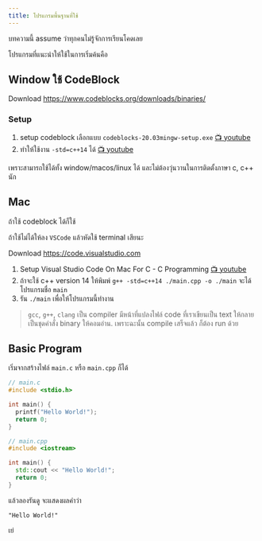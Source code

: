 ```yaml
---
title: โปรแกรมพื้นฐานที่ใช้
---
```


บทความนี้ assume ว่าทุกคนไม่รู้จักการเรียนโคดเลย

โปรแกรมที่แนะนำให้ใช้ในการเริ่มค้นคือ

## Window ใช้ CodeBlock

Download <https://www.codeblocks.org/downloads/binaries/>

### Setup

1. setup codeblock เลือกแบบ `codeblocks-20.03mingw-setup.exe` [📺 youtube](https://www.youtube.com/watch?v=zIhhO2DcW2s)
1. ทำให้ใช้งาน `-std=c++14` ได้ [📺 youtube](https://www.youtube.com/watch?v=1sTXV7E6eJE)

เพราะสามารถใช้ได้ทั้ง window/macos/linux ได้ และไม่ต้องวุ่นวานในการติดตั้งภาษา c, c++ นัก

## Mac

ถ้าใช้ codeblock ได้ก็ใช้

ถ้าใช้ไม่ได้ให้ลง `VSCode` แล้วหัดใช้ terminal เสียนะ

Download <https://code.visualstudio.com>

1. Setup Visual Studio Code On Mac For C - C Programming [📺 youtube](https://www.youtube.com/watch?v=Ylax3ZAmP3M)
1. ถ้าจะใช้ c++ version 14 ให้พิมพ์ `g++ -std=c++14 ./main.cpp -o ./main` จะได้โปรแกรมชื่อ `main`
1. รัน `./main` เพื่อให้โปรแกรมนี้ทำงาน

> `gcc`, `g++`, `clang` เป็น compiler มีหน้าที่แปลงไฟล์ code ที่เราเขียนเป็น text ให้กลายเป็นชุดคำสั่ง binary ให้คอมอ่าน. เพราะฉะนั้น compile เสร็จแล้ว ก็ต้อง run ด้วย

## Basic Program

เริ่มจากสร้างไฟล์ `main.c` หรือ `main.cpp` ก็ได้

```c
// main.c
#include <stdio.h>

int main() {
  printf("Hello World!");
  return 0;
}
```

```cpp
// main.cpp
#include <iostream>

int main() {
  std::cout << "Hello World!";
  return 0;
}
```

แล้วลองรันดู จะแสดงผลคำว่า

```text
"Hello World!"
```

เย่
